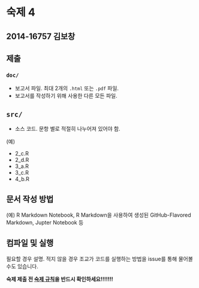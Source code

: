 # 숙제 4
## 2014-16757 김보창

## 제출 

### `doc/`
* 보고서 파일. 최대 2개의 `.html` 또는 `.pdf` 파일.
* 보고서를 작성하기 위해 사용한 다른 모든 파일. 

## `src/`
* 소스 코드. 문항 별로 적절히 나누어져 있어야 함.

(예)
* 2_c.R
* 2_d.R
* 3_a.R
* 3_c.R
* 4_b.R

## 문서 작성 방법
(예) R Markdown Notebook, R Markdown을 사용하여 생성된 GitHub-Flavored Markdown, Jupter Notebook 등

## 컴파일 및 실행

필요할 경우 설명. 적지 않을 경우 조교가 코드를 실행하는 방법을 issue를 통해 물어볼 수도 있습니다. 


__숙제 제출 전 [숙제 규칙](https://github.com/snu-stat/commonplace-cs20)을 반드시 확인하세요!!!!!!!__

